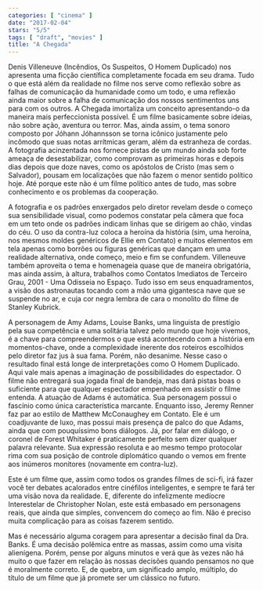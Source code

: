 ```yaml
---
categories: [ "cinema" ]
date: "2017-02-04"
stars: "5/5"
tags: [ "draft", "movies" ]
title: "A Chegada"
---
```

Denis Villeneuve (Incêndios, Os Suspeitos, O Homem Duplicado) nos apresenta uma ficção científica completamente focada em seu drama. Tudo o que está além da realidade no filme nos serve como reflexão sobre as falhas de comunicação da humanidade como um todo, e uma reflexão ainda maior sobre a falha de comunicação dos nossos sentimentos uns para com os outros. A Chegada imortaliza um conceito apresentando-o da maneira mais perfeccionista possível. É um filme basicamente sobre ideias, não sobre ação, aventura ou terror. Mas, ainda assim, o tema sonoro composto por Jóhann Jóhannsson se torna icônico justamente pelo incômodo que suas notas arrítmicas geram, além da estranheza de cordas. A fotografia acinzentada nos fornece pistas de um mundo ainda sob forte ameaça de desestabilizar, como comprovam as primeiras horas e depois dias depois que doze naves, como os apóstolos de Cristo (mas sem o Salvador), pousam em localizações que não fazem o menor sentido político hoje. Até porque este não é um filme político antes de tudo, mas sobre conhecimento e os problemas da cooperação.

A fotografia e os padrões enxergados pelo diretor revelam desde o começo sua sensibilidade visual, como podemos constatar pela câmera que foca em um teto onde os padrões indicam linhas que se dirigem ao chão, vindas do céu. O uso da contra-luz coloca a heroína da história (sim, uma heroína, nos mesmos moldes genéricos de Ellie em Contato) e muitos elementos em tela apenas como borrões ou figuras genéricas que dançam em uma realidade alternativa, onde começo, meio e fim se confundem. Villeneuve também aproveita o tema e homenageia quase que de maneira obrigatória, mas ainda assim, à altura, trabalhos como Contatos Imediatos de Terceiro Grau, 2001 - Uma Odisseia no Espaço. Tudo isso em seus enquadramentos, a visão dos astronautas tocando com a mão uma gigantesca nave que se suspende no ar, e cuja cor negra lembra de cara o monolito do filme de Stanley Kubrick.

A personagem de Amy Adams, Louise Banks, uma linguista de prestígio pela sua competência e uma solitária talvez pelo mundo que hoje vivemos, é a chave para compreendermos o que está acontecendo com a história em momentos-chave, onde a complexidade inerente dos roteiros escolhidos pelo diretor faz jus à sua fama. Porém, não desanime. Nesse caso o resultado final está longe de interpretações como O Homem Duplicado. Aqui vale mais apenas a imaginação de possibilidades do espectador. O filme não entregará sua jogada final de bandeja, mas dará pistas boas o suficiente para que qualquer espectador empenhado em assistir o filme entenda. A atuação de Adams é automática. Sua personagem possui o fascínio como única característica marcante. Enquanto isso, Jeremy Renner faz par ao estilo de Matthew McConaughey em Contato. Ele é um coadjuvante de luxo, mas possui mais presença de palco do que Adams, ainda que com pouquíssimo bons diálogos. Já, por falar em diálogo, o coronel de Forest Whitaker é praticamente perfeito sem dizer qualquer palavra relevante. Sua expressão resoluta e ao mesmo tempo protocolar rima com sua posição de controle diplomático quando o vemos em frente aos inúmeros monitores (novamente em contra-luz).

Este é um filme que, assim como todos os grandes filmes de sci-fi, irá fazer você ter debates acalorados entre cinéfilos inteligentes, e sempre te fará ter uma visão nova da realidade. E, diferente do infelizmente medíocre Interestelar de Christopher Nolan, este está embasado em personagens reais, que ainda que simples, convencem do começo ao fim. Não é preciso muita complicação para as coisas fazerem sentido.

Mas é necessário alguma coragem para apresentar a decisão final da Dra. Banks. É uma decisão polêmica entre as massas, assim como uma visita alienígena. Porém, pense por alguns minutos e verá que às vezes não há muito o que fazer em relação às nossas decisões quando pensamos no que é moralmente correto. E, de quebra, um significado amplo, múltiplo, do título de um filme que já promete ser um clássico no futuro.
